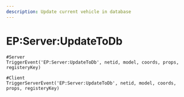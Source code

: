 ```yaml
---
description: Update current vehicle in database
---
```


# EP:Server:UpdateToDb



```etlua
#Server
TriggerEvent('EP:Server:UpdateToDb', netid, model, coords, props, registeryKey)

#Client
TriggerServerEvent('EP:Server:UpdateToDb', netid, model, coords, props, registeryKey)
```
